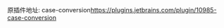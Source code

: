 原插件地址: case-conversion<a href="https://plugins.jetbrains.com/plugin/10985-case-conversion">https://plugins.jetbrains.com/plugin/10985-case-conversion</a>
